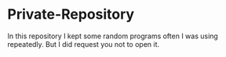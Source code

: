 # Private-Repository
In this repository I kept some random programs often I was using repeatedly. But I did request you not to open it.
